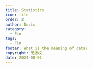 ```yaml
---
title: Statistics
icon: file
order: 2
author: Doris
category:
  - Fin
tags:
  - Fin
footer: What is the meaning of data?
copyright: 无版权
date: 2024-08-01
---
```




